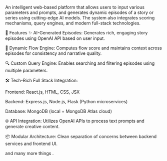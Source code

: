 An intelligent web-based platform that allows users to input various parameters and prompts, and generates dynamic episodes of a story or series using cutting-edge AI models. The system also integrates scoring mechanisms, query engines, and modern full-stack technologies.

🚀 Features
✨ AI-Generated Episodes: Generates rich, engaging story episodes using OpenAI API based on user input.

🧠 Dynamic Flow Engine: Computes flow score and maintains context across episodes for consistency and narrative quality.

🔍 Custom Query Engine: Enables searching and filtering episodes using multiple parameters.

🛠️ Tech-Rich Full Stack Integration:

Frontend: React.js, HTML, CSS, JSX

Backend: Express.js, Node.js, Flask (Python microservices)

Database: MongoDB (local + MongoDB Atlas cloud)

🌐 API Integration: Utilizes OpenAI APIs to process text prompts and generate creative content.

📦 Modular Architecture: Clean separation of concerns between backend services and frontend UI.

and many more things .
